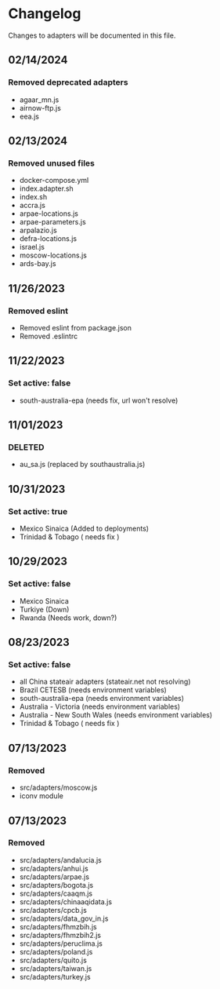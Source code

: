 # Changelog

Changes to adapters will be documented in this file.

## 02/14/2024
### Removed deprecated adapters
- agaar_mn.js
- airnow-ftp.js
- eea.js
## 02/13/2024
### Removed unused files
- docker-compose.yml
- index.adapter.sh
- index.sh
- accra.js
- arpae-locations.js
- arpae-parameters.js
- arpalazio.js
- defra-locations.js
- israel.js
- moscow-locations.js
- ards-bay.js

## 11/26/2023
### Removed eslint
- Removed eslint from package.json
- Removed .eslintrc

## 11/22/2023
### Set active: false
- south-australia-epa (needs fix, url won't resolve)

## 11/01/2023
### DELETED
- au_sa.js (replaced by southaustralia.js)

## 10/31/2023
### Set active: true
- Mexico Sinaica (Added to deployments)
- Trinidad & Tobago ( needs fix )

## 10/29/2023
### Set active: false
- Mexico Sinaica
- Turkiye (Down)
- Rwanda (Needs work, down?)
  
## 08/23/2023
### Set active: false
- all China stateair adapters (stateair.net not resolving)
- Brazil CETESB (needs environment variables)
- south-australia-epa (needs environment variables)
- Australia - Victoria (needs environment variables)
- Australia - New South Wales (needs environment variables)
- Trinidad & Tobago ( needs fix )

## 07/13/2023
### Removed
- src/adapters/moscow.js
- iconv module

## 07/13/2023
### Removed
- src/adapters/andalucia.js
- src/adapters/anhui.js
- src/adapters/arpae.js
- src/adapters/bogota.js
- src/adapters/caaqm.js
- src/adapters/chinaaqidata.js
- src/adapters/cpcb.js
- src/adapters/data_gov_in.js
- src/adapters/fhmzbih.js
- src/adapters/fhmzbih2.js
- src/adapters/peruclima.js
- src/adapters/poland.js
- src/adapters/quito.js
- src/adapters/taiwan.js
- src/adapters/turkey.js